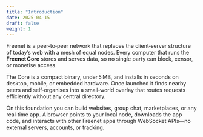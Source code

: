 ```yaml
---
title: "Introduction"
date: 2025-04-15
draft: false
weight: 1
---
```


Freenet is a peer‑to‑peer network that replaces the client‑server structure of today’s web with a mesh of equal nodes. Every computer that runs the **Freenet Core** stores and serves data, so no single party can block, censor, or monetise access.

The Core is a compact binary, under 5 MB, and installs in seconds on desktop, mobile, or embedded hardware. Once launched it finds nearby peers and self‑organises into a small‑world overlay that routes requests efficiently without any central directory.

On this foundation you can build websites, group chat, marketplaces, or any real‑time app. A browser points to your local node, downloads the app code, and interacts with other Freenet apps through WebSocket APIs—no external servers, accounts, or tracking.
